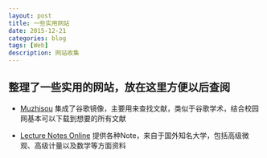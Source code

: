 ```yaml
---
layout: post
title: 一些实用网站
date: 2015-12-21
categories: blog
tags: [Web]
description: 网站收集
---
```


## 整理了一些实用的网站，放在这里方便以后查阅

- [Muzhisou](http://muzhiso.com/)
集成了谷歌镜像，主要用来查找文献，类似于谷歌学术，结合校园网基本可以下载到想要的所有文献

- [Lecture Notes Online](http://econphd.econwiki.com/notes.htm)
提供各种Note，来自于国外知名大学，包括高级微观、高级计量以及数学等方面资料